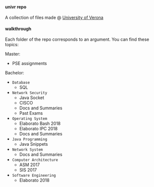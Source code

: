 #### univr repo
A collection of files made @ [University of Verona](http://www.di.univr.it)

#### walkthrough
Each folder of the repo corresponds to an argument. You can find these topics:

Master:
- PSE assignments

Bachelor:
- `Database`
  - SQL
- `Network Security`
  - Java Socket
  - CISCO
  - Docs and Summaries
  - Past Exams
- `Operating System`
  - Elaborato Bash 2018
  - Elaborato IPC 2018
  - Docs and Summaries
- `Java Programming`
  - Java Snippets
- `Network System`
  - Docs and Summaries
- `Computer Architecture`
  - ASM 2017
  - SIS 2017
- `Software Engineering`
  - Elaborato 2018

